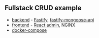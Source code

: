 ## Fullstack CRUD example

* [backend](./server/README.md) - [Fastify](https://github.com/fastify/fastify),  [fastify-mongoose-api](https://github.com/jeka-kiselyov/fastify-mongoose-api)
* [frontend](./client/README.md) - [React admin](https://github.com/marmelab/react-admin), NGINX
* [docker-compose](./docker-compose.yml)